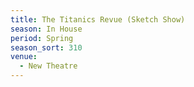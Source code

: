 ```yaml
---
title: The Titanics Revue (Sketch Show)
season: In House
period: Spring
season_sort: 310
venue:
  - New Theatre
---
```



